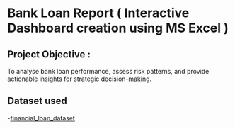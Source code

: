 # Bank Loan Report ( Interactive Dashboard creation using MS Excel )
## Project Objective :
To analyse bank loan performance, assess risk patterns, and provide actionable insights for strategic decision-making.

## Dataset used
-<a href="https://github.com/imcodeman24/Bank-Loan-Report/blob/main/financial_loan_dataset.csv">financial_loan_dataset</a>
